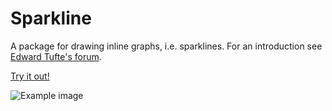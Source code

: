# Sparkline

A package for drawing inline graphs, i.e. sparklines.  For an introduction see [Edward Tufte's forum](https://www.edwardtufte.com/bboard/q-and-a-fetch-msg?msg_id=0001OR).

[Try it out!](https://ellie-app.com/w22qPdkTw7a1/0)

![Example image](https://raw.githubusercontent.com/jweir/sparkline/master/sample.png)
